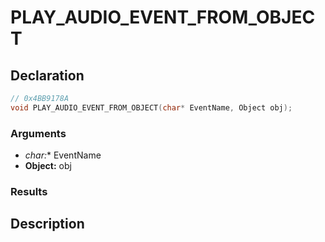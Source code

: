 # PLAY_AUDIO_EVENT_FROM_OBJECT

## Declaration
```cpp
// 0x4BB9178A
void PLAY_AUDIO_EVENT_FROM_OBJECT(char* EventName, Object obj);
```

### Arguments
- **char*:** EventName
- **Object:** obj

### Results

## Description
